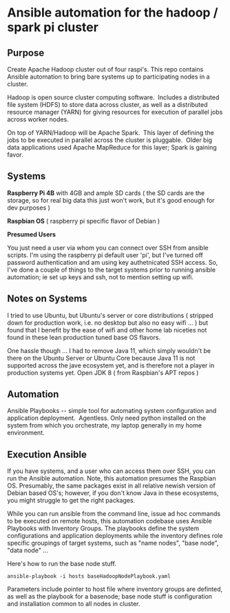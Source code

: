 Ansible automation for the hadoop / spark pi cluster
=====================================================

Purpose
-------

Create Apache Hadoop cluster out of four raspi's.  This repo contains Ansible automation to bring bare systems up to participating nodes in a cluster.

Hadoop is open source cluster computing software.  Includes a distributed file system (HDFS) to store data across cluster,
as well as a distributed resource manager (YARN) for giving resources for execution of parallel jobs across worker nodes.

On top of YARN/Hadoop will be Apache Spark.  This layer of defining the jobs to be executed in parallel across the cluster
is pluggable.  Older big data applications used Apache MapReduce for this layer; Spark is gaining favor.

Systems
-------

**Raspberry Pi 4B** with 4GB and ample SD cards ( the SD cards are the storage, so for real big data this just won't work, 
but it's good enough for dev purposes )  

**Raspbian OS** ( raspberry pi specific flavor of Debian )  

**Presumed Users**  

You just need a user via whom you can connect over SSH from ansible scripts.  I'm using the raspberry pi default user 'pi', but I've turned off password authentication and am using key authetnicated SSH access.  So, I've done a couple of things to the target systems prior to running ansible automation; ie set up keys and ssh, not to mention setting up wifi.

Notes on Systems
----------------

I tried to use Ubuntu, but Ubuntu's server or core distributions ( stripped down for production work, i.e. no desktop but also no easy wifi ... ) but found that I benefit by the ease of wifi and other home lab niceties not found in these lean production tuned base OS flavors. 

One hassle though ... I had to remove Java 11, which simply wouldn't be there on the Ubuntu Server or Ubuntu Core because Java 11 is not supported across the jave ecosystem yet, and is therefore not a player in production systems yet.
Open JDK 8 ( from Raspbian's APT repos )

Automation
----------

Ansible Playbooks -- simple tool for automating system configuration and application deployment.  Agentless.
Only need python installed on the system from which you orchestrate, my laptop generally in my home environment.  

Execution Ansible
-----------------

If you have systems, and a user who can access them over SSH, you can run the Ansible automation.  Note, this automation presumes the Raspbian OS.  Presumably, the same packages exist in all relative newish version of Debian based OS's; however, if you don't know Java in these ecosystems, you might struggle to get the right packages.  

While you can run ansible from the command line, issue ad hoc commands to be executed on remote hosts, this automation codebase uses Ansible Playbooks with Inventory Groups.  The playbooks define the system configurations and application deployments while the inventory defines role specific groupings of target systems, such as "name nodes", "base node", "data node" ... 

Here's how to run the base node stuff.

`ansible-playbook -i hosts baseHadoopNodePlaybook.yaml`

Parameters include pointer to host file where inventory groups are definted, as well as the playbook for a basenode; base node stuff is configuration and installation common to all nodes in cluster.


